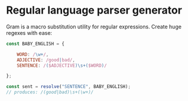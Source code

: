# Regular language parser generator

Gram is a macro substitution utility for regular expressions.
Create huge regexes with ease:

```js
const BABY_ENGLISH = {

    WORD: /\w+/,
    ADJECTIVE: /good|bad/,
    SENTENCE: /($ADJECTIVE)\s+($WORD)/

};

const sent = resolve("SENTENCE", BABY_ENGLISH); 
// produces: /(good|bad)\s+(\w+)/

```

